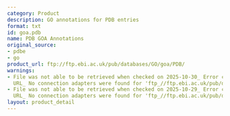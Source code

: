 ```yaml
---
category: Product
description: GO annotations for PDB entries
format: txt
id: goa.pdb
name: PDB GOA Annotations
original_source:
- pdbe
- go
product_url: ftp://ftp.ebi.ac.uk/pub/databases/GO/goa/PDB/
warnings:
- File was not able to be retrieved when checked on 2025-10-30_ Error connecting to
  URL_ No connection adapters were found for 'ftp_//ftp.ebi.ac.uk/pub/databases/GO/goa/PDB/'
- File was not able to be retrieved when checked on 2025-10-29_ Error connecting to
  URL_ No connection adapters were found for 'ftp_//ftp.ebi.ac.uk/pub/databases/GO/goa/PDB/'
layout: product_detail
---
```

